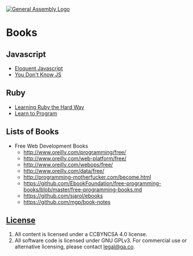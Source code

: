 [![General Assembly Logo](https://camo.githubusercontent.com/1a91b05b8f4d44b5bbfb83abac2b0996d8e26c92/687474703a2f2f692e696d6775722e636f6d2f6b6538555354712e706e67)](https://generalassemb.ly/education/web-development-immersive)

# Books

## Javascript
- [Eloquent Javascript](http://eloquentjavascript.net/Eloquent_JavaScript.pdf)
- [You Don't Know JS](https://github.com/getify/You-Dont-Know-JS)

## Ruby

- [Learning Ruby the Hard Way](https://learnrubythehardway.org/book/)
- [Learn to Program](https://pine.fm/LearnToProgram/)

## Lists of Books

- Free Web Development Books
  - http://www.oreilly.com/programming/free/
  - http://www.oreilly.com/web-platform/free/
  - http://www.oreilly.com/webops/free/
  - http://www.oreilly.com/data/free/
  - http://programming-motherfucker.com/become.html
  - https://github.com/EbookFoundation/free-programming-books/blob/master/free-programming-books.md
  - https://github.com/sjarol/ebooks
  - https://github.com/mgp/book-notes
  
## [License](LICENSE)

1.  All content is licensed under a CC­BY­NC­SA 4.0 license.
1.  All software code is licensed under GNU GPLv3. For commercial use or
    alternative licensing, please contact legal@ga.co.
